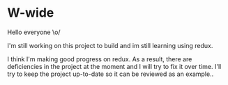 # W-wide
Hello everyone \o/

I'm still working on this project to build and im still learning using redux.

I think I'm making good progress on redux. As a result, there are deficiencies in the project at the moment and I will try to fix it over time.
I'll try to keep the project up-to-date so it can be reviewed as an example..

